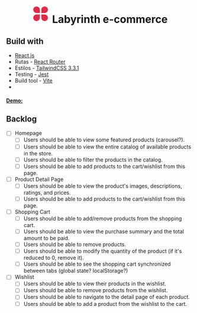 <h1 align="center"><svg width="50" height="50" viewBox="0 0 50 50" fill="none" xmlns="http://www.w3.org/2000/svg">
<g clip-path="url(#clip0_14_34)">
<path d="M14.0625 5.20831C15.2252 5.20831 16.3766 5.43733 17.4508 5.8823C18.5251 6.32726 19.5012 6.97945 20.3233 7.80164C21.1455 8.62382 21.7977 9.5999 22.2427 10.6741C22.6876 11.7484 22.9167 12.8997 22.9167 14.0625V22.9166H14.0625C11.7142 22.9166 9.46214 21.9838 7.80166 20.3233C6.14118 18.6628 5.20833 16.4108 5.20833 14.0625C5.20833 11.7142 6.14118 9.46212 7.80166 7.80164C9.46214 6.14116 11.7142 5.20831 14.0625 5.20831ZM14.0625 27.0833H22.9167V35.9375C22.9167 37.6887 22.3974 39.4005 21.4245 40.8566C20.4516 42.3126 19.0687 43.4475 17.4508 44.1177C15.833 44.7878 14.0527 44.9632 12.3351 44.6215C10.6176 44.2799 9.03993 43.4366 7.80166 42.1983C6.56338 40.96 5.7201 39.3824 5.37846 37.6648C5.03682 35.9473 5.21216 34.167 5.88232 32.5491C6.55247 30.9312 7.68733 29.5484 9.14339 28.5755C10.5994 27.6026 12.3113 27.0833 14.0625 27.0833ZM35.9375 5.20831C38.2858 5.20831 40.5379 6.14116 42.1983 7.80164C43.8588 9.46212 44.7917 11.7142 44.7917 14.0625C44.7917 16.4108 43.8588 18.6628 42.1983 20.3233C40.5379 21.9838 38.2858 22.9166 35.9375 22.9166H27.0833V14.0625C27.0833 11.7142 28.0162 9.46212 29.6767 7.80164C31.3371 6.14116 33.5892 5.20831 35.9375 5.20831ZM27.0833 27.0833H35.9375C37.6887 27.0833 39.4006 27.6026 40.8566 28.5755C42.3127 29.5484 43.4475 30.9312 44.1177 32.5491C44.7878 34.167 44.9632 35.9473 44.6215 37.6648C44.2799 39.3824 43.4366 40.96 42.1983 42.1983C40.9601 43.4366 39.3824 44.2799 37.6649 44.6215C35.9473 44.9632 34.167 44.7878 32.5492 44.1177C30.9313 43.4475 29.5484 42.3126 28.5755 40.8566C27.6026 39.4005 27.0833 37.6887 27.0833 35.9375V27.0833Z" fill="#DD2D4A"/>
</g>
<defs>
<clipPath id="clip0_14_34">
<rect width="50" height="50" fill="white"/>
</clipPath>
</defs>
</svg>
Labyrinth e-commerce </h1>

## Build with

-   [React.js](https://react.dev/)
-   Rutas - [React Router](https://reactrouter.com/en/main)
-   Estilos - [TailwindCSS 3.3.1](https://tailwindcss.com/docs/installation)
-   Testing - [Jest](https://jestjs.io/)
-   Build tool - [Vite](https://vitejs.dev/)
-   
#### [Demo:]("")

## Backlog

-   [ ] Homepage
    -   [ ] Users should be able to view some featured products (carousel?).
    -   [ ] Users should be able to view the entire catalog of available products in the store.
    -   [ ] Users should be able to filter the products in the catalog.
    -   [ ] Users should be able to add products to the cart/wishlist from this page.
-   [ ] Product Detail Page
    -   [ ] Users should be able to view the product's images, descriptions, ratings, and prices.
    -   [ ] Users should be able to add products to the cart/wishlist from this page.
-   [ ] Shopping Cart
    -   [ ] Users should be able to add/remove products from the shopping cart.
    -   [ ] Users should be able to view the purchase summary and the total amount to be paid.
    -   [ ] Users should be able to remove products.
    -   [ ] Users should be able to modify the quantity of the product (if it's reduced to 0, remove it).
    -   [ ] Users should be able to see the shopping cart synchronized between tabs (global state? localStorage?)
-   [ ] Wishlist
    -   [ ] Users should be able to view their products in the wishlist.
    -   [ ] Users should be able to remove products from the wishlist.
    -   [ ] Users should be able to navigate to the detail page of each product.
    -   [ ] Users should be able to add a product from the wishlist to the cart.
